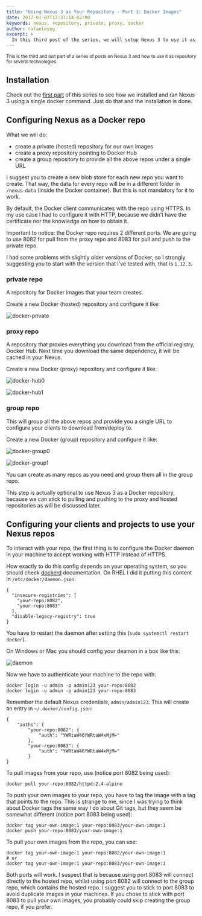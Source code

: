 ```yaml
---
title: "Using Nexus 3 as Your Repository - Part 3: Docker Images"
date: 2017-01-07T17:37:14-02:00
keywords: nexus, repository, private, proxy, docker
author: rafaeleyng
excerpt: >
  In this third post of the series, we will setup Nexus 3 to use it as Docker private registry and as a proxy to Docker Hub.
---
```


<p><small>
This is the third and last part of a series of posts on Nexus 3 and how to use it as repository for several technologies.
</small></p>

## Installation

Check out the [first part](https://rafaeleyng.github.io/blog/using-nexus-3-as-your-repository-part-1-maven-artifacts/) of this series to see how we installed and ran Nexus 3 using a single docker command. Just do that and the installation is done.

## Configuring Nexus as a Docker repo

What we will do:
  - create a private (hosted) repository for our own images
  - create a proxy repository pointing to Docker Hub
  - create a group repository to provide all the above repos under a single URL

I suggest you to create a new blob store for each new repo you want to create. That way, the data for every repo will be in a different folder in `/nexus-data` (inside the Docker container). But this is not mandatory for it to work.

By default, the Docker client communicates with the repo using HTTPS. In my use case I had to configure it with HTTP, because we didn’t have the certificate nor the knowledge on how to obtain it.

Important to notice: the Docker repo requires 2 different ports. We are going to use 8082 for pull from the proxy repo and 8083 for pull and push to the private repo.

I had some problems with slightly older versions of Docker, so I strongly suggesting you to start with the version that I’ve tested with, that is `1.12.3`.

### private repo

A repository for Docker images that your team creates.

Create a new Docker (hosted) repository and configure it like:

![docker-private](https://cloud.githubusercontent.com/assets/4842605/21745036/25e11fc2-d509-11e6-85f6-6b6e016c174e.png)

### proxy repo

A repository that proxies everything you download from the official registry, Docker Hub. Next time you download the same dependency, it will be cached in your Nexus.

Create a new Docker (proxy) repository and configure it like:

![docker-hub0](https://cloud.githubusercontent.com/assets/4842605/21745035/25daf822-d509-11e6-892b-11f79943f96b.png)

![docker-hub1](https://cloud.githubusercontent.com/assets/4842605/21745034/25d9eebe-d509-11e6-9e28-fd7f63b4ae89.png)

### group repo

This will group all the above repos and provide you a single URL to configure your clients to download from/deploy to.

Create a new Docker (group) repository and configure it like:

![docker-group0](https://cloud.githubusercontent.com/assets/4842605/21745032/25a805de-d509-11e6-80c4-989500a2d579.png)

![docker-group1](https://cloud.githubusercontent.com/assets/4842605/21745033/25c7919c-d509-11e6-89d2-88d631f343ee.png)

You can create as many repos as you need and group them all in the group repo.

This step is actually optional to use Nexus 3 as a Docker repository, because we can stick to pulling and pushing to the proxy and hosted repositories as will be discussed later.

## Configuring your clients and projects to use your Nexus repos

To interact with your repo, the first thing is to configure the Docker daemon in your machine to accept working with HTTP instead of HTTPS.

How exactly to do this config depends on your operating system, so you should check [dockerd](https://docs.docker.com/engine/reference/commandline/dockerd/) documentation. On RHEL I did it putting this content in `/etc/docker/daemon.json`:

```
{
  "insecure-registries": [
    "your-repo:8082",
    "your-repo:8083"
  ],
  "disable-legacy-registry": true
}
```

You have to restart the daemon after setting this (`sudo systemctl restart docker`).

On Windows or Mac you should config your deamon in a box like this:

![daemon](https://cloud.githubusercontent.com/assets/4842605/21745349/f8af75b4-d510-11e6-8383-c3594b525ea4.png)

Now we have to authenticate your machine to the repo with:

```
docker login -u admin -p admin123 your-repo:8082
docker login -u admin -p admin123 your-repo:8083
```

Remember the default Nexus credentials, `admin/admin123`. This will create an entry in `~/.docker/config.json`:

```
{
	"auths": {
		"your-repo:8082": {
			"auth": "YWRtaW46YWRtaW4xMjM="
		},
		"your-repo:8083": {
			"auth": "YWRtaW46YWRtaW4xMjM="
		}
}
```

To pull images from your repo, use (notice port 8082 being used):

```
docker pull your-repo:8082/httpd:2.4-alpine
```

To push your own images to your repo, you have to tag the image with a tag that points to the repo. This is strange to me, since I was trying to think about Docker tags the same way I do about Git tags, but they seem be somewhat different (notice port 8083 being used):

```
docker tag your-own-image:1 your-repo:8083/your-own-image:1
docker push your-repo:8083/your-own-image:1
```

To pull your own images from the repo, you can use:

```
docker tag your-own-image:1 your-repo:8082/your-own-image:1
# or
docker tag your-own-image:1 your-repo:8083/your-own-image:1
```

Both ports will work. I suspect that is because using port 8083 will connect directly to the hosted repo, whilst using port 8082 will connect to the group repo, which contains the hosted repo. I suggest you to stick to port 8083 to avoid duplicate images in your machines. If you chose to stick with port 8083 to pull your own images, you probably could skip creating the group repo, if you prefer.
